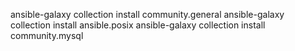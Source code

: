 ansible-galaxy collection install community.general
ansible-galaxy collection install ansible.posix
ansible-galaxy collection install community.mysql
